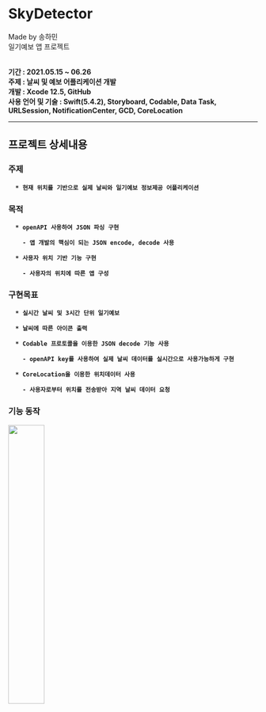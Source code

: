 # SkyDetector
Made by 송하민 <br>
일기예보 앱 프로젝트 <br><br>

<strong>기간 : 2021.05.15 ~ 06.26 <br>
주제 : 날씨 및 예보 어플리케이션 개발 <br>
개발 : Xcode 12.5, GitHub <br>
사용 언어 및 기술 : Swift(5.4.2), Storyboard, Codable, Data Task, URLSession, NotificationCenter, GCD, CoreLocation <br><strong>

--------------

## 프로젝트 상세내용
### 주제
```
  * 현재 위치를 기반으로 실제 날씨와 일기예보 정보제공 어플리케이션
```

### 목적
```
  * openAPI 사용하여 JSON 파싱 구현

    - 앱 개발의 핵심이 되는 JSON encode, decode 사용

  * 사용자 위치 기반 기능 구현

    - 사용자의 위치에 따른 앱 구성
```

### 구현목표
```
  * 실시간 날씨 및 3시간 단위 일기예보
  
  * 날씨에 따른 아이콘 출력
  
  * Codable 프로토콜을 이용한 JSON decode 기능 사용
  
    - openAPI key를 사용하여 실제 날씨 데이터를 실시간으로 사용가능하게 구현

  * CoreLocation을 이용한 위치데이터 사용
    
    - 사용자로부터 위치를 전송받아 지역 날씨 데이터 요청
```

### 기능 동작
<img width="38%" src="https://github.com/naldal/readmegifs/blob/master/sg.gif?raw=true"/>
